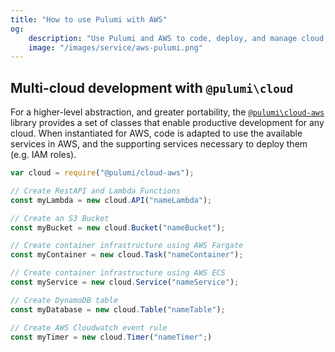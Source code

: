 ```yaml
---
title: "How to use Pulumi with AWS"
og:
    description: "Use Pulumi and AWS to code, deploy, and manage cloud, serverless, and container apps and infrastructure"
    image: "/images/service/aws-pulumi.png"
---
```


## Multi-cloud development with `@pulumi\cloud`

For a higher-level abstraction, and greater portability, the [`@pulumi\cloud-aws`](/reference/cloud.html) library provides a set of classes that enable productive development for any cloud. When instantiated for AWS, code is adapted to use the available services in AWS, and the supporting services necessary to deploy them (e.g. IAM roles).

```javascript
var cloud = require("@pulumi/cloud-aws");

// Create RestAPI and Lambda Functions
const myLambda = new cloud.API("nameLambda");

// Create an S3 Bucket
const myBucket = new cloud.Bucket("nameBucket");

// Create container infrastructure using AWS Fargate
const myContainer = new cloud.Task("nameContainer");

// Create container infrastructure using AWS ECS
const myService = new cloud.Service("nameService");

// Create DynamoDB table
const myDatabase = new cloud.Table("nameTable");

// Create AWS Cloudwatch event rule
const myTimer = new cloud.Timer("nameTimer";)
```
